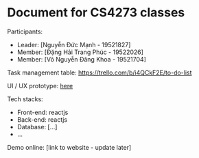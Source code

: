 # Document for CS4273 classes

Participants:

- Leader: [Nguyễn Đức Mạnh - 19521827]
- Member: [Đặng Hải Trang Phúc - 19522026]
- Member: [Võ Nguyễn Đăng Khoa - 19521704]


Task management table: https://trello.com/b/i4QCkF2E/to-do-list

UI / UX prototype: [here](https://www.figma.com/file/UjL1qq9slTFCXCf6eIXR9X/Untitled?node-id=0%3A1)

Tech stacks:

- Front-end: reactjs
- Back-end: reactjs
- Database: [...]
- ...

Demo online: [link to website - update later]


